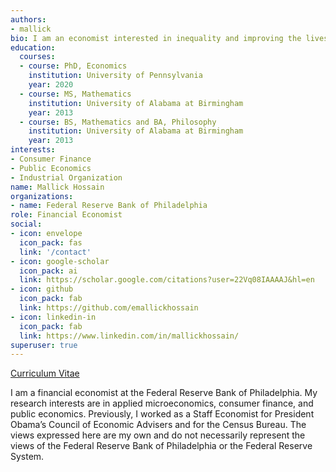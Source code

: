 ```yaml
---
authors:
- mallick
bio: I am an economist interested in inequality and improving the lives of those around me.
education:
  courses:
  - course: PhD, Economics
    institution: University of Pennsylvania
    year: 2020
  - course: MS, Mathematics
    institution: University of Alabama at Birmingham
    year: 2013
  - course: BS, Mathematics and BA, Philosophy 
    institution: University of Alabama at Birmingham
    year: 2013
interests:
- Consumer Finance
- Public Economics
- Industrial Organization
name: Mallick Hossain
organizations:  
- name: Federal Reserve Bank of Philadelphia
role: Financial Economist
social:
- icon: envelope
  icon_pack: fas
  link: '/contact'
- icon: google-scholar
  icon_pack: ai
  link: https://scholar.google.com/citations?user=22Vq08IAAAAJ&hl=en
- icon: github
  icon_pack: fab
  link: https://github.com/emallickhossain
- icon: linkedin-in
  icon_pack: fab
  link: https://www.linkedin.com/in/mallickhossain/
superuser: true
---
```


[Curriculum Vitae](/files/HossainCV.pdf)

I am a financial economist at the Federal Reserve Bank of Philadelphia. My research interests are in applied microeconomics, consumer finance, and public economics. Previously, I worked as a Staff Economist for President Obama’s Council of Economic Advisers and for the Census Bureau. The views expressed here are my own and do not necessarily represent the views of the Federal Reserve Bank of Philadelphia or the Federal Reserve System. 
